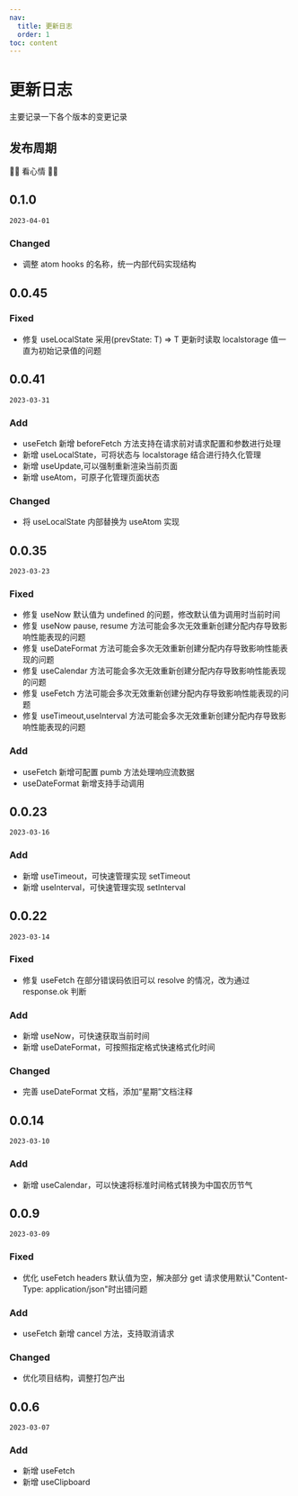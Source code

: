 ```yaml
---
nav:
  title: 更新日志
  order: 1
toc: content
---
```


# 更新日志

主要记录一下各个版本的变更记录

## 发布周期

🎉🎉 看心情 🎉🎉

## 0.1.0

`2023-04-01`

### Changed

- 调整 atom hooks 的名称，统一内部代码实现结构

## 0.0.45

### Fixed

- 修复 useLocalState 采用(prevState: T) => T 更新时读取 localstorage 值一直为初始记录值的问题

## 0.0.41

`2023-03-31`

### Add

- useFetch 新增 beforeFetch 方法支持在请求前对请求配置和参数进行处理
- 新增 useLocalState，可将状态与 localstorage 结合进行持久化管理
- 新增 useUpdate,可以强制重新渲染当前页面
- 新增 useAtom，可原子化管理页面状态

### Changed

- 将 useLocalState 内部替换为 useAtom 实现

## 0.0.35

`2023-03-23`

### Fixed

- 修复 useNow 默认值为 undefined 的问题，修改默认值为调用时当前时间
- 修复 useNow pause, resume 方法可能会多次无效重新创建分配内存导致影响性能表现的问题
- 修复 useDateFormat 方法可能会多次无效重新创建分配内存导致影响性能表现的问题
- 修复 useCalendar 方法可能会多次无效重新创建分配内存导致影响性能表现的问题
- 修复 useFetch 方法可能会多次无效重新创建分配内存导致影响性能表现的问题
- 修复 useTimeout,useInterval 方法可能会多次无效重新创建分配内存导致影响性能表现的问题

### Add

- useFetch 新增可配置 pumb 方法处理响应流数据
- useDateFormat 新增支持手动调用

## 0.0.23

`2023-03-16`

### Add

- 新增 useTimeout，可快速管理实现 setTimeout
- 新增 useInterval，可快速管理实现 setInterval

## 0.0.22

`2023-03-14`

### Fixed

- 修复 useFetch 在部分错误码依旧可以 resolve 的情况，改为通过 response.ok 判断

### Add

- 新增 useNow，可快速获取当前时间
- 新增 useDateFormat，可按照指定格式快速格式化时间

### Changed

- 完善 useDateFormat 文档，添加“星期”文档注释

## 0.0.14

`2023-03-10`

### Add

- 新增 useCalendar，可以快速将标准时间格式转换为中国农历节气

## 0.0.9

`2023-03-09`

### Fixed

- 优化 useFetch headers 默认值为空，解决部分 get 请求使用默认"Content-Type: application/json"时出错问题

### Add

- useFetch 新增 cancel 方法，支持取消请求

### Changed

- 优化项目结构，调整打包产出

## 0.0.6

`2023-03-07`

### Add

- 新增 useFetch
- 新增 useClipboard
